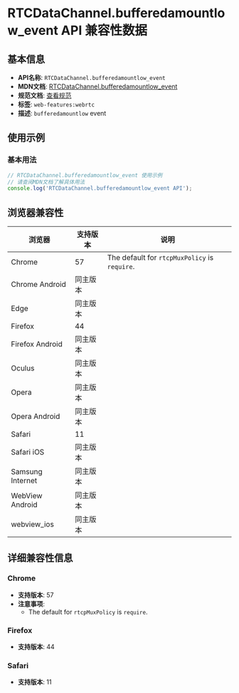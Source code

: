 # RTCDataChannel.bufferedamountlow_event API 兼容性数据

## 基本信息

- **API名称**: `RTCDataChannel.bufferedamountlow_event`
- **MDN文档**: [RTCDataChannel.bufferedamountlow_event](https://developer.mozilla.org/docs/Web/API/RTCDataChannel/bufferedamountlow_event)
- **规范文档**: [查看规范](https://w3c.github.io/webrtc-pc/#event-datachannel-bufferedamountlow,https://w3c.github.io/webrtc-pc/#dom-rtcdatachannel-onbufferedamountlow)
- **标签**: `web-features:webrtc`
- **描述**: `bufferedamountlow` event

## 使用示例

### 基本用法

```javascript
// RTCDataChannel.bufferedamountlow_event 使用示例
// 请查阅MDN文档了解具体用法
console.log('RTCDataChannel.bufferedamountlow_event API');
```

## 浏览器兼容性

| 浏览器 | 支持版本 | 说明 |
|--------|----------|------|
| Chrome | 57 | The default for `rtcpMuxPolicy` is `require`. |
| Chrome Android | 同主版本 |  |
| Edge | 同主版本 |  |
| Firefox | 44 |  |
| Firefox Android | 同主版本 |  |
| Oculus | 同主版本 |  |
| Opera | 同主版本 |  |
| Opera Android | 同主版本 |  |
| Safari | 11 |  |
| Safari iOS | 同主版本 |  |
| Samsung Internet | 同主版本 |  |
| WebView Android | 同主版本 |  |
| webview_ios | 同主版本 |  |

## 详细兼容性信息

### Chrome

- **支持版本**: 57
- **注意事项**:
  - The default for `rtcpMuxPolicy` is `require`.

### Firefox

- **支持版本**: 44

### Safari

- **支持版本**: 11

